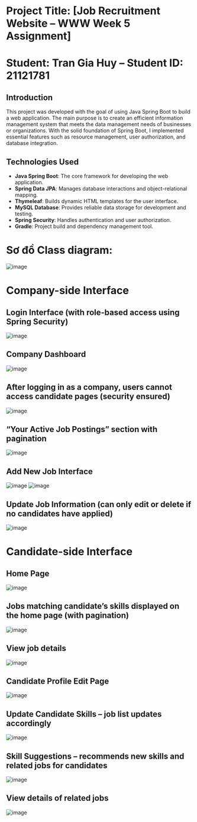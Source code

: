 # Project Title: [Job Recruitment Website – WWW Week 5 Assignment]
# Student: Tran Gia Huy – Student ID: 21121781

## Introduction
This project was developed with the goal of using Java Spring Boot to build a web application. The main purpose is to create an efficient information management system that meets the data management needs of businesses or organizations. With the solid foundation of Spring Boot, I implemented essential features such as resource management, user authorization, and database integration.

## Technologies Used
- **Java Spring Boot**: The core framework for developing the web application.
- **Spring Data JPA**: Manages database interactions and object-relational mapping.
- **Thymeleaf**: Builds dynamic HTML templates for the user interface.
- **MySQL Database**: Provides reliable data storage for development and testing.
- **Spring Security**: Handles authentication and user authorization.
- **Gradle**: Project build and dependency management tool.

# Sơ đồ Class diagram:
![image](https://github.com/user-attachments/assets/f1dc1603-1e83-4462-8830-a3b97c27e076)

# Company-side Interface
## Login Interface (with role-based access using Spring Security)
![image](https://github.com/user-attachments/assets/c3a9c10d-e388-48ea-89eb-32c5ff7eb82b)
## Company Dashboard
![image](https://github.com/user-attachments/assets/d9f81c10-9ab3-490a-8d63-e49ea7de3dce)
## After logging in as a company, users cannot access candidate pages (security ensured)
![image](https://github.com/user-attachments/assets/822c2cfe-6896-44a1-9243-2a0f9779016f)
## “Your Active Job Postings” section with pagination
![image](https://github.com/user-attachments/assets/ad91b209-7837-44d5-9520-b0ad1ff44b56)
## Add New Job Interface
![image](https://github.com/user-attachments/assets/75d854a5-96ec-4655-8266-1f40d58cc952)
![image](https://github.com/user-attachments/assets/ff666af0-0793-478d-abfd-d6af48a0e95a)
## Update Job Information (can only edit or delete if no candidates have applied)
![image](https://github.com/user-attachments/assets/a702a4e6-86ca-4cf8-af68-8a3ce0fbed78)
# Candidate-side Interface
## Home Page
![image](https://github.com/user-attachments/assets/ef452846-a40f-4ac4-8b1b-a9575389d114)
## Jobs matching candidate’s skills displayed on the home page (with pagination)
![image](https://github.com/user-attachments/assets/d7a4d769-89e7-45d8-8b65-b43d23e42f98)
## View job details
![image](https://github.com/user-attachments/assets/57a5dadc-6729-437a-bd40-6437c2a07313)
## Candidate Profile Edit Page
![image](https://github.com/user-attachments/assets/d386faca-1e9b-43bb-83d2-6412e00b6584)
## Update Candidate Skills – job list updates accordingly
![image](https://github.com/user-attachments/assets/0637520b-db8b-44a2-b511-32719b8431e5)
## Skill Suggestions – recommends new skills and related jobs for candidates
![image](https://github.com/user-attachments/assets/f5fb8f32-d8e3-4d2f-b06d-d0555cb6db7b)
## View details of related jobs
![image](https://github.com/user-attachments/assets/4cb8be86-816a-4385-93a8-eeb7caa46888)








